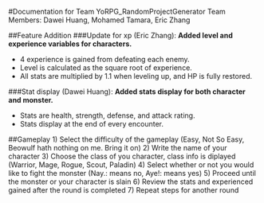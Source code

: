 #Documentation for Team YoRPG_RandomProjectGenerator
Team Members: Dawei Huang, Mohamed Tamara, Eric Zhang

##Feature Addition
###Update for xp (Eric Zhang):
**Added level and experience variables for characters.**  
* 4 experience is gained from defeating each enemy.  
* Level is calculated as the square root of experience.  
* All stats are multiplied by 1.1 when leveling up, and HP is fully restored.  
	
###Stat display (Dawei Huang):
**Added stats display for both character and monster.**  
* Stats are health, strength, defense, and attack rating.  
* Stats display at the end of every encounter.  
	
##Gameplay
	1) Select the difficulty of the gameplay (Easy, Not So Easy, Beowulf hath nothing on me. Bring it on)
	2) Write the name of your character
	3) Choose the class of you character, class info is diplayed (Warrior, Mage, Rogue, Scout, Paladin)
	4) Select whether or not you would like to fight the monster (Nay.: means no, Aye!: means yes)
	5) Proceed until the monster or your character is slain
	6) Review the stats and experienced gained after the round is completed
	7) Repeat steps for another round
